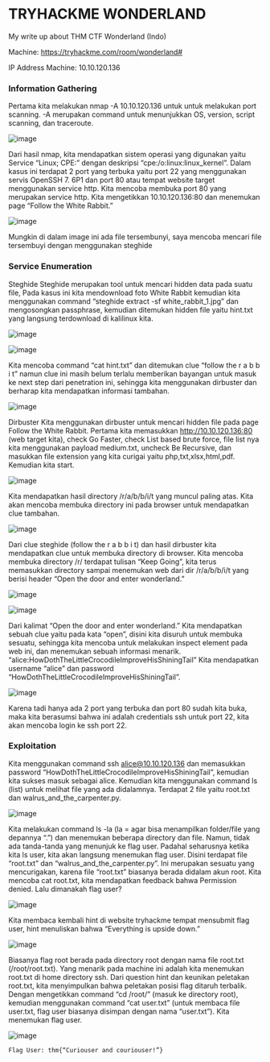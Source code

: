 # TRYHACKME WONDERLAND
My write up about THM CTF Wonderland (Indo)

Machine: https://tryhackme.com/room/wonderland#

IP Address Machine: 10.10.120.136

### Information Gathering
Pertama kita melakukan nmap -A 10.10.120.136 untuk untuk melakukan port scanning. -A merupakan command untuk menunjukkan OS, version, script scanning, dan traceroute.

![image](https://user-images.githubusercontent.com/88881191/218485265-310c0f6c-929c-4f1d-8242-5fedb35aa8d2.png)

Dari hasil nmap, kita mendapatkan sistem operasi yang digunakan yaitu Service “Linux; CPE:” dengan deskripsi “cpe:/o:linux:linux_kernel”. Dalam kasus ini terdapat 2 port yang terbuka yaitu port 22 yang menggunakan servis OpenSSH 7. 6P1 dan port 80 atau tempat website target menggunakan service http. Kita mencoba membuka port 80 yang merupakan service http. Kita mengetikkan 10.10.120.136:80 dan menemukan page “Follow the White Rabbit.”

![image](https://user-images.githubusercontent.com/88881191/218485689-c467a4bc-ad71-4714-89a4-8716efa8d73d.png)

Mungkin di dalam image ini ada file tersembunyi, saya mencoba mencari file tersembuyi dengan menggunakan steghide

### Service Enumeration
Steghide
Steghide merupakan tool untuk mencari hidden data pada suatu file, Pada kasus ini kita mendownload foto White Rabbit kemudian kita menggunakan command “steghide extract -sf white_rabbit_1.jpg” dan mengosongkan passphrase, kemudian ditemukan hidden file yaitu hint.txt yang langsung terdownload di kalilinux kita.

![image](https://user-images.githubusercontent.com/88881191/218485705-382f9e62-9cc3-4507-8d1d-ca056d282444.png)

![image](https://user-images.githubusercontent.com/88881191/218485746-1b5ef995-3554-46bd-a3c0-a3dfa197a3a5.png)

Kita mencoba command “cat hint.txt” dan ditemukan clue “follow the r a b b i t” namun clue ini masih belum terlalu memberikan bayangan untuk masuk ke next step dari penetration ini, sehingga kita menggunakan dirbuster dan berharap kita mendapatkan informasi tambahan.

![image](https://user-images.githubusercontent.com/88881191/218485770-6084bff0-deed-49c8-b7b1-cbbc6c72f9b9.png)

Dirbuster
Kita menggunakan dirbuster untuk mencari hidden file pada page Follow the White Rabbit. Pertama kita memasukkan http://10.10.120.136:80 (web target kita), check Go Faster, check List based brute force, file list nya kita menggunakan payload medium.txt, uncheck Be Recursive, dan masukkan file extension yang kita curigai yaitu php,txt,xlsx,html,pdf. Kemudian kita start.

![image](https://user-images.githubusercontent.com/88881191/218485780-13bf5396-7206-4723-adc1-0cd056e804ef.png)

Kita mendapatkan hasil directory /r/a/b/b/i/t yang muncul paling atas. Kita akan mencoba membuka directory ini pada browser untuk mendapatkan clue tambahan.

![image](https://user-images.githubusercontent.com/88881191/218485780-13bf5396-7206-4723-adc1-0cd056e804ef.png)

Dari clue steghide (follow the r a b b i t) dan hasil dirbuster kita mendapatkan clue untuk membuka directory di browser. Kita mencoba membuka directory /r/ terdapat tulisan “Keep Going”, kita terus memasukkan directory sampai menemukan web dari dir /r/a/b/b/i/t yang berisi header “Open the door and enter wonderland.”

![image](https://user-images.githubusercontent.com/88881191/218485793-6b7acf0a-ad0f-4b9d-8057-ee5a370e5605.png)

![image](https://user-images.githubusercontent.com/88881191/218485807-d394b0c8-c154-4d2a-bd89-da6f5e399b74.png)

Dari kalimat “Open the door and enter wonderland.” Kita mendapatkan sebuah clue yaitu pada kata “open”, disini kita disuruh untuk membuka sesuatu, sehingga kita mencoba untuk melakukan inspect element pada web ini, dan menemukan sebuah informasi menarik. “alice:HowDothTheLittleCrocodileImproveHisShiningTail”
Kita mendapatkan username “alice” dan password “HowDothTheLittleCrocodileImproveHisShiningTail”.

![image](https://user-images.githubusercontent.com/88881191/218487636-de7fc54b-5c46-4f5f-98c5-6452273bccfe.png)

Karena tadi hanya ada 2 port yang terbuka dan port 80 sudah kita buka, maka kita berasumsi bahwa ini adalah credentials ssh untuk port 22, kita akan mencoba login ke ssh port 22.

### Exploitation
Kita menggunakan command ssh alice@10.10.120.136 dan memasukkan password “HowDothTheLittleCrocodileImproveHisShiningTail”, kemudian kita sukses masuk sebagai alice. Kemudian kita menggunakan command ls (list) untuk melihat file yang ada didalamnya. Terdapat 2 file yaitu root.txt dan walrus_and_the_carpenter.py.

![image](https://user-images.githubusercontent.com/88881191/218487659-c66a446c-6e17-44fc-bcee-11d61eff278f.png)

Kita melakukan command ls -la (la = agar bisa menampilkan folder/file yang depannya “.”) dan menemukan beberapa directory dan file. Namun, tidak ada tanda-tanda yang menunjuk ke flag user. Padahal seharusnya ketika kita ls user, kita akan langsung menemukan flag user. Disini terdapat file “root.txt” dan “walrus_and_the_carpenter.py”. Ini merupakan sesuatu yang mencurigakan, karena file “root.txt” biasanya berada didalam akun root. Kita mencoba cat root.txt, kita mendapatkan feedback bahwa Permission denied. Lalu dimanakah flag user?

![image](https://user-images.githubusercontent.com/88881191/218487688-0115c3a0-1d7b-4044-9731-067cc7ff6975.png)

Kita membaca kembali hint di website tryhackme tempat mensubmit flag user, hint menuliskan bahwa “Everything is upside down.”

![image](https://user-images.githubusercontent.com/88881191/218487676-f468d454-3bf3-426c-9320-cd7008207214.png)

Biasanya flag root berada pada directory root dengan nama file root.txt (/root/root.txt). Yang menarik pada machine ini adalah kita menemukan root.txt di home directory ssh. Dari question hint dan keunikan peletakan root.txt, kita menyimpulkan bahwa peletakan posisi flag ditaruh terbalik. Dengan mengetikkan command “cd /root/” (masuk ke directory root), kemudian menggunakan command “cat user.txt” (untuk membaca file user.txt, flag user biasanya disimpan dengan nama “user.txt”). Kita menemukan flag user.

![image](https://user-images.githubusercontent.com/88881191/218487695-fb9c71ef-65bb-4881-815d-738bcdbef1ab.png)

```
Flag User: thm{“Curiouser and couriouser!”}
```
